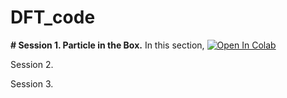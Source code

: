 # DFT_code

**# Session 1. Particle in the Box.**
In this section, 
[![Open In Colab](https://colab.research.google.com/assets/colab-badge.svg)](https://colab.research.google.com/github/BashirovaD/DFT_code/blob/main/3/New_DFT_code.ipynb)

Session 2.

Session 3.
